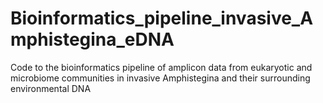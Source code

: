# Bioinformatics_pipeline_invasive_Amphistegina_eDNA
Code to the bioinformatics pipeline of amplicon data from eukaryotic and microbiome communities in invasive Amphistegina and their surrounding environmental DNA
